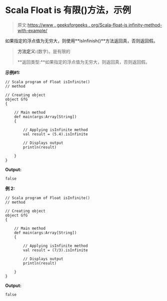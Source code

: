 # Scala Float is 有限()方法，示例

> 原文:[https://www . geeksforgeeks . org/Scala-float-is infinity-method-with-example/](https://www.geeksforgeeks.org/scala-float-isinfinite-method-with-example/)

如果指定的浮点值为无穷大，则使用**IsInfinish()**方法返回真，否则返回假。

> **方法定义:**(数字)。是有限的
> 
> **返回类型:**如果指定的浮点值为无穷大，则返回真，否则返回假。

**示例#1:**

```
// Scala program of Float isInfinite()
// method

// Creating object
object GfG
{ 

    // Main method
    def main(args:Array[String])
    {

        // Applying isInfinite method
        val result = (5.4).isInfinite

        // Displays output
        println(result)

    }
} 
```

**Output:**

```
false

```

**例 2:**

```
// Scala program of Float isInfinite()
// method

// Creating object
object GfG
{ 

    // Main method
    def main(args:Array[String])
    {

        // Applying isInfinite method
        val result = (7/3).isInfinite

        // Displays output
        println(result)

    }
} 
```

**Output:**

```
false

```